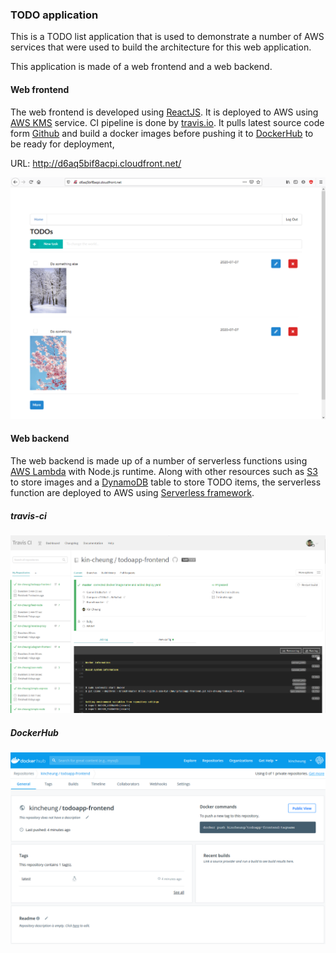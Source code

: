### TODO application

This is a TODO list application that is used to demonstrate a number of AWS services that were used to build the architecture for this web application.

This application is made of a web frontend and a web backend.

#### Web frontend

The web frontend is developed using [ReactJS](https://reactjs.org/). It is deployed to AWS using [AWS KMS](https://aws.amazon.com/kms/) service. CI pipeline is done by [travis.io](https://travis-ci.org/). It pulls latest source code form [Github](https://github.com/) and build a docker images before pushing it to [DockerHub](https://hub.docker.com/) to be ready for deployment, 

URL: http://d6aq5bif8acpi.cloudfront.net/

![TODO app](images/todo-app.png)

#### Web backend

The web backend is made up of a number of serverless functions using [AWS Lambda](https://aws.amazon.com/lambda/) with Node.js runtime. Along with other resources such as [S3](https://aws.amazon.com/s3/) to store images and a [DynamoDB](https://aws.amazon.com/dynamodb/) table to store TODO items, the serverless function are deployed to AWS using [Serverless framework](https://www.serverless.com/). 


##### travis-ci
![travis-ci](images/travis-ci.png)

##### DockerHub
![docker-hub](images/docker-hub.png)
